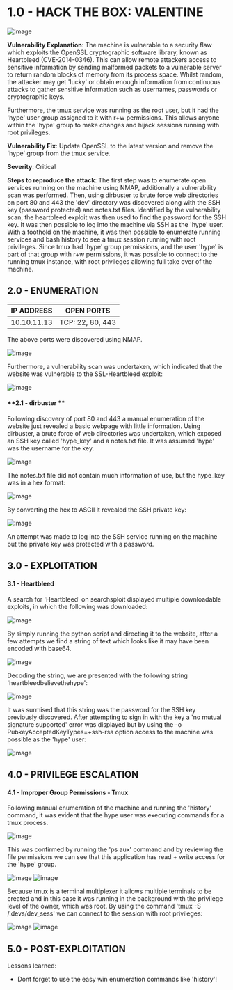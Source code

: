 # 1.0 - HACK THE BOX: VALENTINE

![image](https://github.com/Gladoodles/hackthebox_machines/assets/96867367/9011e492-9af8-42a6-b9d2-98cd2a63eb1a)

**Vulnerability Explanation**: The machine is vulnerable to a security flaw which exploits the OpenSSL cryptographic software library, known as Heartbleed (CVE-2014-0346). This can allow remote attackers access to sensitive information by sending malformed packets to a vulnerable server to return random blocks of memory from its process space. Whilst random, the attacker may get 'lucky' or obtain enough information from continuous attacks to gather sensitive information such as usernames, passwords or cryptographic keys. 

Furthermore, the tmux service was running as the root user, but it had the 'hype' user group assigned to it with r+w permissions. This allows anyone within the 'hype' group to make changes and hijack sessions running with root privileges. 

**Vulnerability Fix**: Update OpenSSL to the latest version and remove the 'hype' group from the tmux service. 

**Severity**: Critical

**Steps to reproduce the attack**: The first step was to enumerate open services running on the machine using NMAP, additionally a vulnerability scan was performed. Then, using dirbuster to brute force web directories on port 80 and 443 the 'dev' directory was discovered along with the SSH key (password protected) and notes.txt files. Identified by the vulnerability scan, the heartbleed exploit was then used to find the password for the SSH key. It was then possible to log into the machine via SSH as the 'hype' user. With a foothold on the machine, it was then possible to enumerate running services and bash history to see a tmux session running with root privileges. Since tmux had 'hype' group permissions, and the user 'hype' is part of that group with r+w permissions, it was possible to connect to the running tmux instance, with root privileges allowing full take over of the machine. 

## 2.0 - ENUMERATION
| **IP ADDRESS** | **OPEN PORTS** |
|----------|--------------------|
| 10.10.11.13 | TCP: 22, 80, 443 |

The above ports were discovered using NMAP. 

![image](https://github.com/Gladoodles/hackthebox_machines/assets/96867367/75d09006-57e2-48b0-8129-e877c885f0d2)

Furthermore, a vulnerability scan was undertaken, which indicated that the website was vulnerable to the SSL-Heartbleed exploit:

![image](https://github.com/Gladoodles/hackthebox_machines/assets/96867367/fe46d330-d7fd-4c63-8ce2-0442f8f536bb)

#### **2.1 - dirbuster **

Following discovery of port 80 and 443 a manual enumeration of the website just revealed a basic webpage with little information. Using dirbuster, a brute force of web directories was undertaken, which exposed an SSH key called 'hype_key' and a notes.txt file. It was assumed 'hype' was the username for the key. 

![image](https://github.com/Gladoodles/hackthebox_machines/assets/96867367/953d447c-f913-466a-ad5c-4ab6b15284a6)

The notes.txt file did not contain much information of use, but the hype_key was in a hex format:

![image](https://github.com/Gladoodles/hackthebox_machines/assets/96867367/29378279-5484-4e58-938b-2d69ca960c0d)

By converting the hex to ASCII it revealed the SSH private key:

![image](https://github.com/Gladoodles/hackthebox_machines/assets/96867367/8e39f6e7-97e7-4e44-91a3-af9f42c293b0)

An attempt was made to log into the SSH service running on the machine but the private key was protected with a password. 

## 3.0 - EXPLOITATION

#### **3.1 - Heartbleed**

A search for 'Heartbleed' on searchsploit displayed multiple downloadable exploits, in which the following was downloaded:

![image](https://github.com/Gladoodles/hackthebox_machines/assets/96867367/27ccdf88-b91e-44c4-984c-c497b9adabd4)

By simply running the python script and directing it to the website, after a few attempts we find a string of text which looks like it may have been encoded with base64. 

![image](https://github.com/Gladoodles/hackthebox_machines/assets/96867367/efac99be-bd6c-4cdb-966f-f4b3d4f41a25)

Decoding the string, we are presented with the following string 'heartbleedbelievethehype':

![image](https://github.com/Gladoodles/hackthebox_machines/assets/96867367/3928b4b2-f858-45f0-a947-63e06d07e431)

It was surmised that this string was the password for the SSH key previously discovered. After attempting to sign in with the key a 'no mutual signature supported' error was displayed but by using the -o PubkeyAcceptedKeyTypes=+ssh-rsa option access to the machine was possible as the 'hype' user:

![image](https://github.com/Gladoodles/hackthebox_machines/assets/96867367/d6168054-5c4c-4319-954e-850652aa5074)

## 4.0 - PRIVILEGE ESCALATION 

#### **4.1 - Improper Group Permissions - Tmux**

Following manual enumeration of the machine and running the 'history' command, it was evident that the hype user was executing commands for a tmux process. 

![image](https://github.com/Gladoodles/hackthebox_machines/assets/96867367/2ce1b841-995b-45dd-8171-9ceab2fc4595)

This was confirmed by running the 'ps aux' command and by reviewing the file permissions we can see that this application has read + write access for the 'hype' group. 

![image](https://github.com/Gladoodles/hackthebox_machines/assets/96867367/c849507e-a615-495d-831b-edc7ddd25440)
![image](https://github.com/Gladoodles/hackthebox_machines/assets/96867367/70f25deb-940c-4dba-b162-47a35bdae715)

Because tmux is a terminal multiplexer it allows multiple terminals to be created and in this case it was running in the background with the privilege level of the owner, which was root. By using the command 'tmux -S /.devs/dev_sess' we can connect to the session with root privileges:

![image](https://github.com/Gladoodles/hackthebox_machines/assets/96867367/6ff65bce-49b6-4062-af6b-74fba9707b64)
![image](https://github.com/Gladoodles/hackthebox_machines/assets/96867367/31911f25-4b0a-4a41-947b-a3a6f703012c)

## 5.0 - POST-EXPLOITATION 

Lessons learned:
- Dont forget to use the easy win enumeration commands like 'history'!
